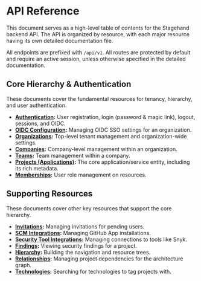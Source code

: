 # API Reference

This document serves as a high-level table of contents for the Stagehand backend API. The API is organized by resource, with each major resource having its own detailed documentation file.

All endpoints are prefixed with `/api/v1`. All routes are protected by default and require an active session, unless otherwise specified in the detailed documentation.

## Core Hierarchy & Authentication

These documents cover the fundamental resources for tenancy, hierarchy, and user authentication.

*   **[Authentication](./api/auth.md):** User registration, login (password & magic link), logout, sessions, and OIDC.
*   **[OIDC Configuration](./api/oidc.md):** Managing OIDC SSO settings for an organization.
*   **[Organizations](./api/organizations.md):** Top-level tenant management and organization-wide settings.
*   **[Companies](./api/company.md):** Company-level management within an organization.
*   **[Teams](./api/teams.md):** Team management within a company.
*   **[Projects (Applications)](./api/projects.md):** The core application/service entity, including its rich metadata.
*   **[Memberships](./api/memberships.md):** User role management on resources.

## Supporting Resources

These documents cover other key resources that support the core hierarchy.

*   **[Invitations](./api/invitations.md):** Managing invitations for pending users.
*   **[SCM Integrations](./api/integrations.md):** Managing GitHub App installations.
*   **[Security Tool Integrations](./api/security-tools.md):** Managing connections to tools like Snyk.
*   **[Findings](./api/findings.md):** Viewing security findings for a project.
*   **[Hierarchy](./api/hierarchy.md):** Building the navigation and resource trees.
*   **[Relationships](./api/relationships.md):** Managing project dependencies for the architecture graph.
*   **[Technologies](./api/technologies.md):** Searching for technologies to tag projects with.
